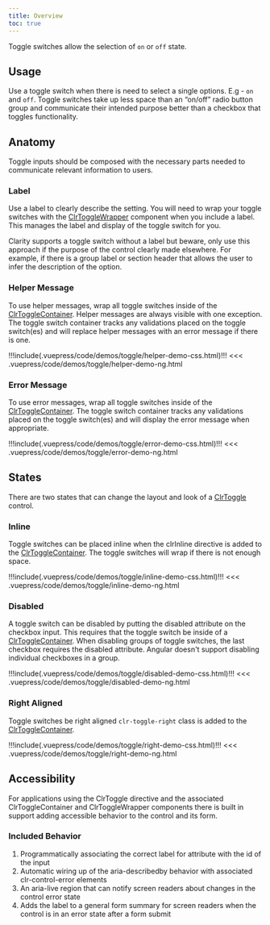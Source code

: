 ```yaml
---
title: Overview
toc: true
---
```


Toggle switches allow the selection of `on` or `off` state.

## Usage

Use a toggle switch when there is need to select a single options. E.g - `on` and `off`.
Toggle switches take up less space than an “on/off” radio button group and communicate their intended purpose better than a checkbox that toggles functionality.

## Anatomy

Toggle inputs should be composed with the necessary parts needed to communicate relevant information to users.

### Label

Use a label to clearly describe the setting. You will need to wrap your toggle switches with the [ClrToggleWrapper](/angular-components/toggle/api/#clrtogglewrapper) component when you include a label. This manages the label and display of the toggle switch for you.

Clarity supports a toggle switch without a label but beware, only use this approach if the purpose of the control clearly made elsewhere. For example, if there is a group label or section header that allows the user to infer the description of the option.

### Helper Message

To use helper messages, wrap all toggle switches inside of the [ClrToggleContainer](/angular-components/toggle/api/#clrtogglecontainer). Helper messages are always visible with one exception. The toggle switch container tracks any validations placed on the toggle switch(es) and will replace helper messages with an error message if there is one.

<doc-demo>
!!!include(.vuepress/code/demos/toggle/helper-demo-css.html)!!!
</doc-demo>

<doc-code>
<<< .vuepress/code/demos/toggle/helper-demo-ng.html
</doc-code>

### Error Message

To use error messages, wrap all toggle switches inside of the [ClrToggleContainer](/angular-components/toggle/api/#clrtogglecontainer). The toggle switch container tracks any validations placed on the toggle switch(es) and will display the error message when appropriate.

<doc-demo>
!!!include(.vuepress/code/demos/toggle/error-demo-css.html)!!!
</doc-demo>

<doc-code>
<<< .vuepress/code/demos/toggle/error-demo-ng.html
</doc-code>

## States

There are two states that can change the layout and look of a [ClrToggle](/angular-components/toggle/api/#clrtoggle) control.

### Inline

Toggle switches can be placed inline when the clrInline directive is added to the [ClrToggleContainer](/angular-components/toggle/api/#clrtogglecontainer). The toggle switches will wrap if there is not enough space.

<doc-demo>
!!!include(.vuepress/code/demos/toggle/inline-demo-css.html)!!!
</doc-demo>

<doc-code>
<<< .vuepress/code/demos/toggle/inline-demo-ng.html
</doc-code>

### Disabled

A toggle switch can be disabled by putting the disabled attribute on the checkbox input. This requires that the toggle switch be inside of a [ClrToggleContainer](/angular-components/toggle/api/#clrtogglecontainer). When disabling groups of toggle switches, the last checkbox requires the disabled attribute. Angular doesn't support disabling individual checkboxes in a group.

<doc-demo>
!!!include(.vuepress/code/demos/toggle/disabled-demo-css.html)!!!
</doc-demo>

<doc-code>
<<< .vuepress/code/demos/toggle/disabled-demo-ng.html
</doc-code>

### Right Aligned

Toggle switches be right aligned `clr-toggle-right` class is added to the [ClrToggleContainer](/angular-components/toggle/api/#clrtogglecontainer).

<doc-demo>
!!!include(.vuepress/code/demos/toggle/right-demo-css.html)!!!
</doc-demo>

<doc-code>
<<< .vuepress/code/demos/toggle/right-demo-ng.html
</doc-code>

## Accessibility

For applications using the ClrToggle directive and the associated ClrToggleContainer and ClrToggleWrapper components there is built in support adding accessible behavior to the control and its form.

### Included Behavior

1. Programmatically associating the correct label for attribute with the id of the input
1. Automatic wiring up of the aria-describedby behavior with associated clr-control-error elements
1. An aria-live region that can notify screen readers about changes in the control error state
1. Adds the label to a general form summary for screen readers when the control is in an error state after a form submit
